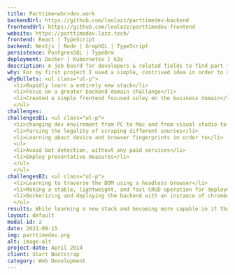 ```yaml
---
title: Parttime<wbr>dev.work
backendUrl: https://github.com/leolazz/parttimedev-backend
frontendUrl: https://github.com/leolazz/parttimedev-frontend
website: https://parttimedev.lazz.tech/
frontend: React | TypeScript
backend: Nestjs | Node | GraphQL | TypeScript
persistence: PostgresSQL | TypeOrm
deployment: Docker | Kubernetes | k3s
description: A job board for developers & related fields to find part time work opportunities
why: For my first project I used a simple, contrived idea in order to allow me to focus on the actual development process and patterns. Nonetheless, I spent much more time than was nessacary on the front-end design. Therefore, I wanted to tackle a more complex backend domain challenge, and limit myself to a simple front-end design.
whyBullets: <ul class="ul-p">
  <li>Rapidly learn a entirely new stack</li>
  <li>Focus on a greater backend domain challange</li>
  <li>Created a simple frontend focused soley on the business domain</li>
  </ul>
challenges:
challengesB1: <ul class="ul-p">
  <li>changing dev enviroment from PC to Mac and from visual studio to VS code</li>
  <li>Parsing the legality of scraping different sources</li>
  <li>Learning about device and browser fingerprints in order to</li>
  <ul>
  <li>Avoid bot detection, without any paid services</li>
  <li>Employ preventative measures</li>
  </ul>
  </ul>
challengesB2: <ul class="ul-p">
  <li>Learning to traverse the DOM using a headless browser</li>
  <li>Making a stable, lightweight, and fast CRUD operation for deployment on a limited resource enviroment</li>
  <li>Dockerizing and deploying the backend with an instance of chromemium into a kubernetes cluster</li>
  </ul>
results: While learning a new stack and becoming more capable in it than my original I also, improved my mental model of the DOM in order to traverse it in a headless enviroment and greatly improved my skill level in Dev-Ops technologies like <strong>Docker</strong> and <strong>Kubernetes</strong>.
layout: default
modal-id: 2
date: 2021-09-15
img: parttimedev.png
alt: image-alt
project-date: April 2014
client: Start Bootstrap
category: Web Development
---
```

